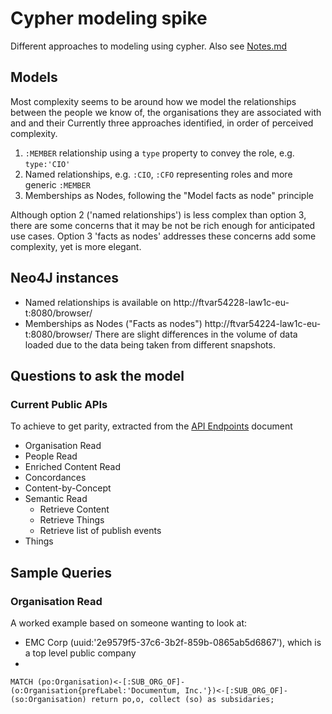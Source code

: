 # Cypher modeling spike
Different approaches to modeling using cypher. Also see [Notes.md](Notes.md)

## Models
Most complexity seems to be around how we model the relationships between the people we know of, the organisations they are associated with and  and their Currently three approaches identified, in order of perceived complexity.
1. `:MEMBER` relationship using a `type` property to convey the role, e.g. `type:'CIO'`
1. Named relationships, e.g. `:CIO`, `:CFO` representing roles and more generic `:MEMBER`
1. Memberships as Nodes, following the "Model facts as node" principle

Although option 2 ('named relationships') is less complex than option 3, there are some concerns that it may be not be rich enough for anticipated use cases. Option 3 'facts as nodes' addresses these concerns add some complexity, yet is more elegant.

## Neo4J instances
* Named relationships is available on http://ftvar54228-law1c-eu-t:8080/browser/
* Memberships as Nodes ("Facts as nodes") http://ftvar54224-law1c-eu-t:8080/browser/
There are slight differences in the volume of data loaded due to the data being taken from different snapshots.


## Questions to ask the model

### Current Public APIs
To achieve to get parity, extracted from the [API Endpoints](https://docs.google.com/document/d/13RuSTXt1kMR8EAXaf94E9MRQPfvjAgrJlbpvItED7Cg/) document
* Organisation Read
* People Read
* Enriched Content Read
* Concordances
* Content-by-Concept
* Semantic Read
  * Retrieve Content
  * Retrieve Things
  * Retrieve list of publish events
* Things

## Sample Queries

### Organisation Read
A worked example based on someone wanting to look at:
* EMC Corp (uuid:'2e9579f5-37c6-3b2f-859b-0865ab5d6867'), which is a top level public company
*
```
MATCH (po:Organisation)<-[:SUB_ORG_OF]-(o:Organisation{prefLabel:'Documentum, Inc.'})<-[:SUB_ORG_OF]-(so:Organisation) return po,o, collect (so) as subsidaries;
```
